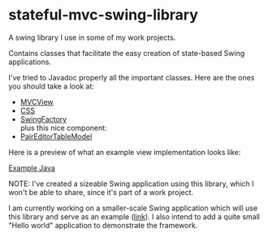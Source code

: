 # stateful-mvc-swing-library
<p>A swing library I use in some of my work projects.</p>

<p>Contains classes that facilitate the easy creation of state-based Swing applications.</p>

<p>I've tried to Javadoc properly all the important classes. Here are the ones you should take a look at:</p>

<ul>
  <li>
    <a href="https://github.com/perushinkov/stateful-mvc-swing-library/blob/master/src/main/java/perushinkov/swinglib/view/MVCView.java">MVCView</a>
  </li>
  <li>
    <a href="https://github.com/perushinkov/stateful-mvc-swing-library/blob/master/src/main/java/perushinkov/swinglib/utils/CSS.java">CSS</a>
  </li>
  <li>
    <a href="https://github.com/perushinkov/stateful-mvc-swing-library/blob/master/src/main/java/perushinkov/swinglib/utils/SwingFactory.java">SwingFactory</a>
  </li>
  plus this nice component:
  <li>
    <a href="https://github.com/perushinkov/stateful-mvc-swing-library/blob/master/src/main/java/perushinkov/swinglib/model/PairEditorTableModel.java">PairEditorTableModel</a>
  </li>
</ul>

<p>Here is a preview of what an example view implementation looks like:<p>
<a href="https://github.com/perushinkov/stateful-mvc-swing-library/blob/master/example.java">Example Java</a>

NOTE:
I've created a sizeable Swing application using this library, which I won't be able
to share, since it's part of a work project.

I am currently working on a smaller-scale Swing application which will use this library 
and serve as an example (<a href="https://github.com/perushinkov/vocab-tracker">link</a>). I also  intend to add a quite small "Hello world" application
to demonstrate the framework.
